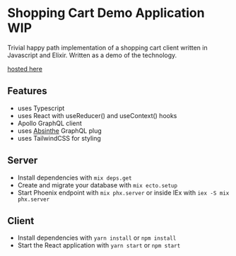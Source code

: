 # Shopping Cart Demo Application WIP

Trivial happy path implementation of a shopping cart client written in Javascript and Elixir. Written as a demo of the technology.

[hosted here](https://wilding-burrito.web.app/)

## Features
- uses Typescript
- uses React with useReducer() and useContext() hooks
- Apollo GraphQL client
- uses [Absinthe](https://github.com/absinthe-graphql/absinthe)  GraphQL plug
- uses TailwindCSS for styling

## Server

  * Install dependencies with `mix deps.get`
  * Create and migrate your database with `mix ecto.setup`
  * Start Phoenix endpoint with `mix phx.server` or inside IEx with `iex -S mix phx.server`

## Client

  * Install dependencies with `yarn install` or `npm install`
  * Start the React application with `yarn start` or `npm start`
